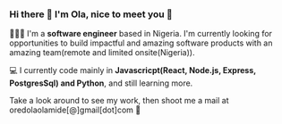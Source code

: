 ### Hi there 👋 I'm Ola, nice to meet you 🤝

<!--
**ola-dola/ola-dola** is a ✨ _special_ ✨ repository because its `README.md` (this file) appears on your GitHub profile.

- 🔭 I’m currently working on ...
- 🌱 I’m currently learning ...
- 👯 I’m looking to collaborate on ...
- 🤔 I’m looking for help with ...
- 💬 Ask me about ...
- 📫 How to reach me: ...
- 😄 Pronouns: ...
- ⚡ Fun fact: ...
-->

👨🏾‍🔬 I'm a **software engineer** based in Nigeria. 
 I'm currently looking for opportunities to build impactful and amazing software products with an amazing team(remote and limited onsite(Nigeria)).

💻 I currently code mainly in **Javascricpt(React, Node.js, Express, PostgresSql) and Python**, and still learning more.

Take a look around to see my work, then shoot me a mail at oredolaolamide[@]gmail[dot]com 🙂

